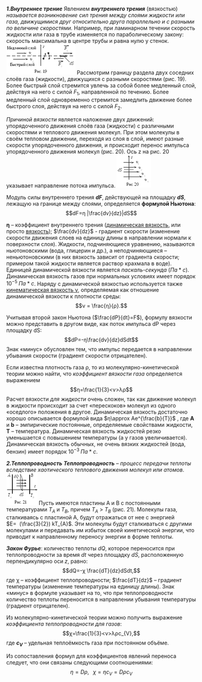 **_1.Внутреннее трение_**
Явлением **_внутреннего трения_** (вязкостью) _называется возникновение сил трения между слоями жидкости или газа, движущимися друг относительно друга параллельно и с разными по величине скоростями._ Например, при ламинарном течении скорость жидкости или газа в трубе изменяется по параболическому закону: скорость максимальна в центре трубы и равна нулю у стенок.
![](./img/img-VmPzo_.png) 
Рассмотрим границу раздела двух соседних слоёв газа (жидкости), движущихся с разными скоростями (рис. 19). Более быстрый слой стремится увлечь за собой более медленный слой, действуя на него с силой $F_{1}$, направленной по течению. Более медленный слой одновременно стремится замедлить движение более быстрого слоя, действуя на него с силой $F_{2}$.

_Причиной вязкости_ является наложение двух движений: упорядоченного движения слоёв газа (жидкости) с различными скоростями и теплового движения молекул. При этом молекулы в своём тепловом движении, переходя из слоя в слой, имеют разные скорости упорядоченного движения, и происходит перенос импульса упорядоченного движения молекул (рис. 20). Ось z на рис. 20 указывает направление потока импульса.
![](./img/20240417104103.png)

Модуль силы внутреннего трения **_dF_**, действующей на площадку **_dS_**, лежащую на границе между слоями, определяется **формулой Ньютона**:
$$dF=η  |\frac{dv}{dz}|dS$$


**η** – коэффициент внутреннего трения (<u>динамическая вязкость</u>, или просто <u>вязкость</u>);  $\frac{dv}{dz}$ - градиент скорости (изменение скорости движения слоев на единицу длины в направлении нормали к поверхности слоя). Жидкости, подчиняющиеся уравнению, называются ньютоновскими (вода, глицерин и др.), а неподчиняющиеся – неньютоновскими (в них вязкость зависит от градиента скорости; примером такой жидкости является раствор крахмала в воде). Единицей динамической вязкости является _паскаль-секунда_ ($Па*c$). Динамическая вязкость газов при нормальных условиях имеет порядок $10^{-5}\; Па*с$.
Наряду с динамической вязкостью используется также <u>кинематическая вязкость ν</u>, определяемая как отношение динамической вязкости к плотности среды:
$$ν = \frac{η}{ρ}.$$

Учитывая второй закон Ньютона ($\frac{dP}{dt}=F$), формулу вязкости можно представить в другом виде, как поток импульса dР через площадку dS:
$$dP=-η\frac{dv}{dz}dSdt$$
Знак «минус»  обусловлен тем, что импульс передается в направлении убывания скорости (градиент скорости отрицателен).

Если известна плотность газа ρ, то из молекулярно-кине­тической теории можно найти, что _коэффициент вязкости газа_ определяется выражением
$$η=\frac{1}{3}<v>λρ$$
Расчет вязкости _для жидкости_ очень сложен, так как движение молекул в жидкости происходит за счет «перескоков» молекул из одного «оседлого» положения в другое. Динамическая вязкость достаточно хорошо описывается формулой вида $η\approx Ae^{\frac{b}{T}}$ , где **А** и **b** – эмпирические постоянные, определяемые свойствами жидкости, **Т** – температура. Динамическая вязкость жидкостей резко уменьшается с повышением температуры (а у газов увеличивается). Динамическая вязкость обычных, не очень вязких жидкостей (вода, бензин) имеет порядок $10^{-3}\; Па*с$.


**_2.Теплопроводность_**
_**Теплопроводность**_ – _процесс передачи теплоты вследствие хаотического теплового движения молекул или атомов_.
![](./img/img-K5oHug.png)
Пусть имеются пластины А и В с постоянными температурами $Т_{А}$ и $T_{B}$, причем $T_{A}$ > $Т_{B}$ (рис. 21). Молекулы газа, сталкиваясь с пластиной А, будут отражаться от нее с энергией $E=  (\frac{3}{2}) kT_{A}$. Эти молекулы будут сталкиваться с другими молекулами и передавать им избыток своей кинетической энергии, что приводит к направленному переносу энергии в форме теплоты.

_**Закон Фурье**_: количество теплоты _dQ_, которое переносится при теплопроводности за время _dt_ через площадку _dS_, расположенную перпендикулярно оси _z_, равно:
$$dQ=-χ \frac{dT}{dz}dSdt,$$
где χ – коэффициент теплопроводности; $\frac{dT}{dz}$ – градиент температуры (изменение температуры на единицу длины). Знак «минус» в формуле указывает на то, что при теплопроводности количество теплоты переносится в направлении убывания температуры (градиент отрицателен).

Из молекулярно-кинетической теории можно получить выражение _коэффициента теплопроводности для газов_:
$$χ=\frac{1}{3}<v>λρc_{V},$$
где **$c_{V}$** – удельная теплоёмкость газа при постоянном объёме.

Из сопоставления формул для коэффициентов явлений переноса следует, что они связаны следующими соотношениями:
$$η=Dρ,\;\;\;χ=ηc_{V}=Dρc_{V}$$
